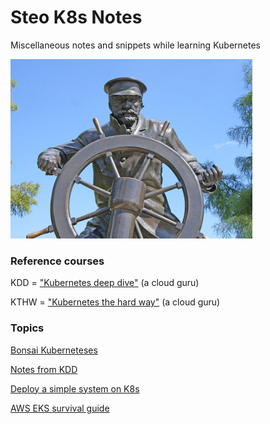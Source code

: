 # Steo K8s Notes

Miscellaneous notes and snippets while learning Kubernetes

![image](images/wannabe.png)

### Reference courses

KDD = ["Kubernetes deep dive"](https://acloudguru.com/course/kubernetes-deep-dive)
(a cloud guru)

KTHW = ["Kubernetes the hard way"](https://acloudguru.com/course/kubernetes-the-hard-way)
(a cloud guru)

### Topics

[Bonsai Kuberneteses](guides/bonsai.md)

[Notes from KDD](guides/kdd.md)

[Deploy a simple system on K8s](guides/firststeps.md)

[AWS EKS survival guide](guides/eks.md)
